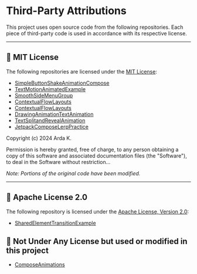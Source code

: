# Third-Party Attributions

This project uses open source code from the following repositories. Each piece of third-party code is used in accordance with its respective license.

---

## 📄 MIT License

The following repositories are licensed under the [MIT License](https://opensource.org/licenses/MIT):

- [SimpleButtonShakeAnimationCompose](https://github.com/ardakazanci/SimpleButtonShakeAnimationCompose)
- [TextMotionAnimatedExample](https://github.com/ardakazanci/TextMotionAnimatedExample)
- [SmoothSideMenuGroup](https://github.com/ardakazanci/SmoothSideMenuGroup)
- [ContextualFlowLayouts](https://github.com/ardakazanci/ContextualFlowLayouts)
- [ContextualFlowLayouts](https://github.com/ardakazanci/ContextualFlowLayouts)
- [DrawingAnimationTextAnimation](https://github.com/ardakazanci/DrawingAnimationTextAnimation)
- [TextSplitandRevealAnimation](https://github.com/ardakazanci/TextSplitandRevealAnimation)
- [JetpackComposeLerpPractice](https://github.com/ardakazanci/JetpackComposeLerpPractice)

Copyright (c) 2024 Arda K.

Permission is hereby granted, free of charge, to any person obtaining a copy
of this software and associated documentation files (the "Software"), to deal
in the Software without restriction...

*Note: Portions of the original code have been modified.*

---

## 📄 Apache License 2.0

The following repository is licensed under the [Apache License, Version 2.0](https://www.apache.org/licenses/LICENSE-2.0):

- [SharedElementTransitionExample](https://github.com/ardakazanci/SharedElementTransitionExample)

## 📄 Not Under Any License but used or modified in this project

- [ComposeAnimations](https://github.com/antonshilov/ComposeAnimations)



